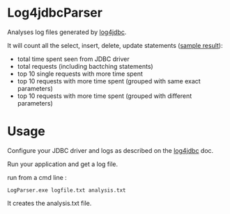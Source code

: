 # Log4jdbcParser

Analyses log files generated by [log4jdbc](https://code.google.com/p/log4jdbc-log4j2).

It will count all the select, insert, delete, update statements ([sample result](sample.txt)):

* total time spent seen from JDBC driver
* total requests (including bactching statements)
* top 10 single requests with more time spent
* top 10 requests with more time spent (grouped with same exact parameters)
* top 10 requests with more time spent (grouped with different parameters)

# Usage

Configure your JDBC driver and logs as described on the [log4jdbc](https://code.google.com/p/log4jdbc-log4j2) doc.

Run your application and get a log file.

run from a cmd line : 
```
LogParser.exe logfile.txt analysis.txt
```

It creates the analysis.txt file.
